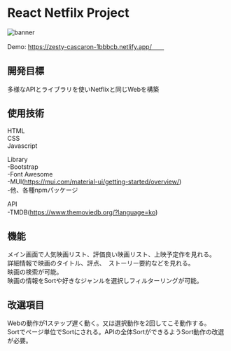 # React Netfilx Project

![banner](https://user-images.githubusercontent.com/74494210/176236138-03b82911-a29f-4eb2-9cef-9edf20ea4fdf.png)


Demo: https://zesty-cascaron-1bbbcb.netlify.app/　　

## 開発目標  
多様なAPIとライブラリを使いNetflixと同じWebを構築  

## 使用技術　　
HTML  
CSS  
Javascript  
   
Library  
 -Bootstrap  
 -Font Awesome  
 -MUI(https://mui.com/material-ui/getting-started/overview/)  
 -他、各種npmパッケージ  

API  
  -TMDB(https://www.themoviedb.org/?language=ko)　　
  
## 機能  
メイン画面で人気映画リスト、評価良い映画リスト、上映予定作を見れる。  
詳細情報で映画のタイトル、評点、　ストーリー要約などを見れる。  
映画の検索が可能。  
映画の情報をSortや好きなジャンルを選択しフィルターリングが可能。  

## 改選項目  
Webの動作が1ステップ遅く動く。又は選択動作を2回してこそ動作する。  
Sortでページ単位でSortにされる。APIの全体SortができるようSort動作の改選が必要。  
